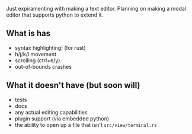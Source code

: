 Just expiramenting with making a text editor. Planning on making a modal editor that supports python to extend it.

## What is has
- syntax highlighting! (for rust)
- h/j/k/l movement
- scrolling (ctrl+e/y)
- out-of-bounds crashes

## What it doesn't have (but soon will)
- tests
- docs
- any actual editing capabilities
- plugin support (via embedded python)
- the ability to open up a file that isn't `src/view/terminal.rs`
